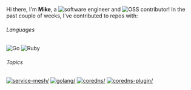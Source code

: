 Hi there, I'm **Mike**, a ![software engineer](https://img.shields.io/static/v1?style=flat-square&label=&message=software%20engineer&color=navy) and ![OSS contributor](https://img.shields.io/static/v1?style=flat-square&label=&message=OSS%20contributor&color=navy)! In the past couple of weeks, I've contributed to repos with:

###### Languages

![Go](https://img.shields.io/static/v1?logo=Go&logoColor=%23fff&style=flat-square&label=&message=Go&color=%2300ADD8) ![Ruby](https://img.shields.io/static/v1?logo=Ruby&logoColor=%23fff&style=flat-square&label=&message=Ruby&color=%23701516)

###### Topics

<a href="https://github.com/topics/service-mesh"><img src="https://img.shields.io/static/v1?style=flat-square&label=&message=service-mesh&color=blue" alt=service-mesh/></a> <a href="https://github.com/topics/golang"><img src="https://img.shields.io/static/v1?style=flat-square&label=&message=golang&color=blue" alt=golang/></a> <a href="https://github.com/topics/coredns"><img src="https://img.shields.io/static/v1?style=flat-square&label=&message=coredns&color=blue" alt=coredns/></a> <a href="https://github.com/topics/coredns-plugin"><img src="https://img.shields.io/static/v1?style=flat-square&label=&message=coredns-plugin&color=blue" alt=coredns-plugin/></a>
